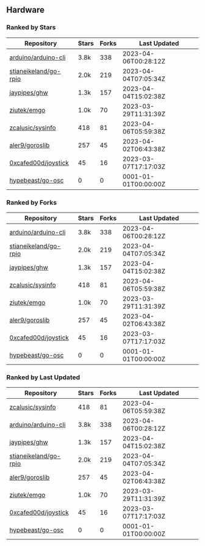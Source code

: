 ## Hardware

### Ranked by Stars

| Repository | Stars | Forks | Last Updated |
|------------|-------|-------|--------------|
| [arduino/arduino-cli](https://github.com/arduino/arduino-cli) | 3.8k | 338 | 2023-04-06T00:28:12Z |
| [stianeikeland/go-rpio](https://github.com/stianeikeland/go-rpio) | 2.0k | 219 | 2023-04-04T07:05:34Z |
| [jaypipes/ghw](https://github.com/jaypipes/ghw) | 1.3k | 157 | 2023-04-04T15:02:38Z |
| [ziutek/emgo](https://github.com/ziutek/emgo) | 1.0k | 70 | 2023-03-29T11:31:39Z |
| [zcalusic/sysinfo](https://github.com/zcalusic/sysinfo) | 418 | 81 | 2023-04-06T05:59:38Z |
| [aler9/goroslib](https://github.com/aler9/goroslib) | 257 | 45 | 2023-04-02T06:43:38Z |
| [0xcafed00d/joystick](https://github.com/0xcafed00d/joystick) | 45 | 16 | 2023-03-07T17:17:03Z |
| [hypebeast/go-osc](https://github.com/hypebeast/go-osc) | 0 | 0 | 0001-01-01T00:00:00Z |

### Ranked by Forks

| Repository | Stars | Forks | Last Updated |
|------------|-------|-------|--------------|
| [arduino/arduino-cli](https://github.com/arduino/arduino-cli) | 3.8k | 338 | 2023-04-06T00:28:12Z |
| [stianeikeland/go-rpio](https://github.com/stianeikeland/go-rpio) | 2.0k | 219 | 2023-04-04T07:05:34Z |
| [jaypipes/ghw](https://github.com/jaypipes/ghw) | 1.3k | 157 | 2023-04-04T15:02:38Z |
| [zcalusic/sysinfo](https://github.com/zcalusic/sysinfo) | 418 | 81 | 2023-04-06T05:59:38Z |
| [ziutek/emgo](https://github.com/ziutek/emgo) | 1.0k | 70 | 2023-03-29T11:31:39Z |
| [aler9/goroslib](https://github.com/aler9/goroslib) | 257 | 45 | 2023-04-02T06:43:38Z |
| [0xcafed00d/joystick](https://github.com/0xcafed00d/joystick) | 45 | 16 | 2023-03-07T17:17:03Z |
| [hypebeast/go-osc](https://github.com/hypebeast/go-osc) | 0 | 0 | 0001-01-01T00:00:00Z |

### Ranked by Last Updated

| Repository | Stars | Forks | Last Updated |
|------------|-------|-------|--------------|
| [zcalusic/sysinfo](https://github.com/zcalusic/sysinfo) | 418 | 81 | 2023-04-06T05:59:38Z |
| [arduino/arduino-cli](https://github.com/arduino/arduino-cli) | 3.8k | 338 | 2023-04-06T00:28:12Z |
| [jaypipes/ghw](https://github.com/jaypipes/ghw) | 1.3k | 157 | 2023-04-04T15:02:38Z |
| [stianeikeland/go-rpio](https://github.com/stianeikeland/go-rpio) | 2.0k | 219 | 2023-04-04T07:05:34Z |
| [aler9/goroslib](https://github.com/aler9/goroslib) | 257 | 45 | 2023-04-02T06:43:38Z |
| [ziutek/emgo](https://github.com/ziutek/emgo) | 1.0k | 70 | 2023-03-29T11:31:39Z |
| [0xcafed00d/joystick](https://github.com/0xcafed00d/joystick) | 45 | 16 | 2023-03-07T17:17:03Z |
| [hypebeast/go-osc](https://github.com/hypebeast/go-osc) | 0 | 0 | 0001-01-01T00:00:00Z |

